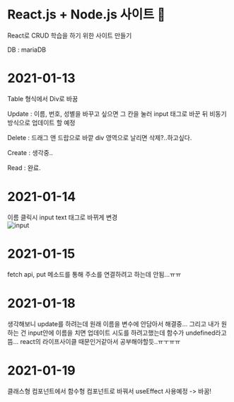 # React.js + Node.js 사이트 🍓

React로 CRUD 학습을 하기 위한 사이트 만들기

DB : mariaDB

# 2021-01-13
Table 형식에서 Div로 바꿈

Update : 이름, 번호, 성별을 바꾸고 싶으면 그 칸을 눌러 input 태그로 바꾼 뒤 비동기방식으로 업데이트 할 예정

Delete : 드래그 앤 드랍으로 바깥 div 영역으로 날리면 삭제?..하고싶다.

Create : 생각중..

Read : 완료.

# 2021-01-14
이름 클릭시 input text 태그로 바뀌게 변경 <br>
![input](https://user-images.githubusercontent.com/61797683/104545426-5e647d00-566d-11eb-91e4-77bd5d1fd833.png)

# 2021-01-15
fetch api, put 메소드를 통해 주소를 연결하려고 하는데 안됨...ㅠㅠ

# 2021-01-18
생각해보니 update를 하려는데 원래 이름을 변수에 안담아서 해결중... 그리고 내가 원하는 건 input안에 이름을 치면 업데이트 시도를 하려고했는데
함수가 undefined라고 뜸...
react의 라이프사이클 때문인거같아서 공부해야할듯..ㅠㅜㅠㅠ

# 2021-01-19
클래스형 컴포넌트에서 함수형 컴포넌트로 바꿔서 useEffect 사용예정 -> 바꿈!
